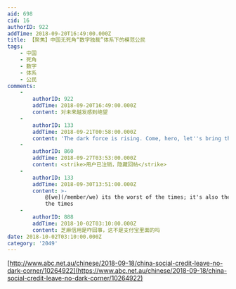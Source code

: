 ```yaml
---
aid: 698
cid: 16
authorID: 922
addTime: 2018-09-20T16:49:00.000Z
title: 【聚焦】中国无死角“数字独裁”体系下的模范公民
tags:
    - 中国
    - 死角
    - 数字
    - 体系
    - 公民
comments:
    -
        authorID: 922
        addTime: 2018-09-20T16:49:00.000Z
        content: 对未来越发感到绝望
    -
        authorID: 133
        addTime: 2018-09-21T00:58:00.000Z
        content: 'The dark force is rising. Come, hero, let''s bring the light. >\_<'
    -
        authorID: 860
        addTime: 2018-09-27T03:53:00.000Z
        content: <strike>用户已注销，隐藏回帖</strike>
    -
        authorID: 133
        addTime: 2018-09-30T13:51:00.000Z
        content: >-
            @[we](/member/we) its the worst of the times; it's also the best of
            the times
    -
        authorID: 888
        addTime: 2018-10-02T03:10:00.000Z
        content: 芝麻信用是咋回事，这不是支付宝里面的吗
date: 2018-10-02T03:10:00.000Z
category: '2049'
---
```


[http://www.abc.net.au/chinese/2018-09-18/china-social-credit-leave-no-dark-corner/10264922](https://www.abc.net.au/chinese/2018-09-18/china-social-credit-leave-no-dark-corner/10264922)
